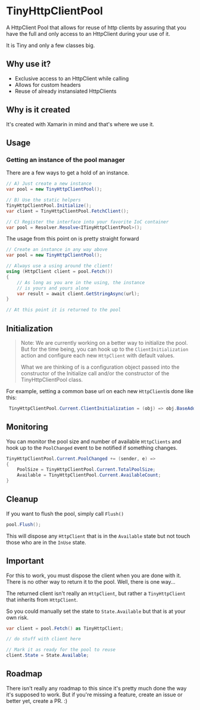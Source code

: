 # TinyHttpClientPool
A HttpClient Pool that allows for reuse of http clients by assuring that you have the full and only access to an HttpClient during your use of it.

It is Tiny and only a few classes big.

## Why use it?

* Exclusive access to an HttpClient while calling
* Allows for custom headers
* Reuse of already instansiated HttpClients

## Why is it created

It's created with Xamarin in mind and that's where we use it.

## Usage

### Getting an instance of the pool manager

There are a few ways to get a hold of an instance.

```csharp
// A) Just create a new instance
var pool = new TinyHttpClientPool();

// B) Use the static helpers
TinyHttpClientPool.Initialize();
var client = TinyHttpClientPool.FetchClient();

// C) Register the interface into your favorite IoC container
var pool = Resolver.Resolve<ITinyHttpClientPool>();
```

The usage from this point on is pretty straight forward

```csharp
// Create an instance in any way above
var pool = new TinyHttpClientPool();

// Always use a using around the client!
using (HttpClient client = pool.Fetch())
{
    // As long as you are in the using, the instance
    // is yours and yours alone
    var result = await client.GetStringAsync(url);
}

// At this point it is returned to the pool
```

## Initialization
> Note: We are currently working on a better way to initialize the pool. But for the time being, you can hook up to the ```ClientInitialization``` action and configure each new ```HttpClient``` with default values.
>
> What we are thinking of is a configuration object passed into the constructor of the Initialize call and/or the constructor of the TinyHttpClientPool class.

For example, setting a common base url on each new ```HttpClient```is done like this:
```csharp
 TinyHttpClientPool.Current.ClientInitialization = (obj) => obj.BaseAddress = new Uri(BackendUrl);
```

## Monitoring

You can monitor the pool size and number of available ```HttpClients``` and hook up to the ```PoolChanged``` event to be notified if something changes.

```csharp
TinyHttpClientPool.Current.PoolChanged += (sender, e) =>
{
    PoolSize = TinyHttpClientPool.Current.TotalPoolSize;
    Available = TinyHttpClientPool.Current.AvailableCount;
}
```

## Cleanup

If you want to flush the pool, simply call ```Flush()```

```csharp
pool.Flush();
```

This will dispose any ```HttpClient``` that is in the ```Available``` state but not touch those who are in the ```InUse``` state.

## Important

For this to work, you must dispose the client when you are done with it. There is no other way to return it to the pool. Well, there is one way...

The returned client isn't really an ```HttpClient```, but rather a ```TinyHttpClient``` that inherits from ```HttpClient```.

So you could manually set the state to ```State.Available``` but that is at your own risk.

```csharp
var client = pool.Fetch() as TinyHttpClient;

// do stuff with client here

// Mark it as ready for the pool to reuse
client.State = State.Available; 
```


## Roadmap

There isn't really any roadmap to this since it's pretty much done the way it's supposed to work. But if you're missing a feature, create an issue or better yet, create a PR. :)